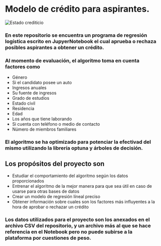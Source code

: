 # Modelo de crédito para aspirantes.
![Estado crediticio](https://vyv.pe/wp-content/uploads/2023/08/Informes-de-credito-con-empresas-de-monitoreo.webp)

### En este repositorio se encuentra un programa de regresión logística escrito en JupyerNotebook el cual aprueba o rechaza posibles aspirantes a obtener un crédito.
### Al momento de evaluación, el algoritmo toma en cuenta factores como
- Género
- Si el candidato posee un auto
- Ingresos anuales
- Su fuente de ingresos
- Grado de estudios
- Estado civil
- Residencia
- Edad
- Los años que tiene laborando
- Si cuenta con teléfono o medio de contacto
- Número de miembros familiares
### El algoritmo se ha optimizado para potenciar la efectivad del mismo utilizando la librería optuna y árboles de decisión.
## Los propósitos del proyecto son
- Estudiar el comportamiento del algoritmo según los datos proporcionados
- Entrenar el algoritmo de la mejor manera para que sea útil en caso de usarse para otras bases de datos
- Crear un modelo de regresión líneal preciso
- Obtener información sobre cuales son los factores más influyentes a la hora de aprobar o rechazar un crédito
### Los datos utilizados para el proyecto son los anexados en el archivo CSV del repositorio, y un archivo más al que se hace referencia en el Notebook pero no puede subirse a la plataforma por cuestiones de peso. 
